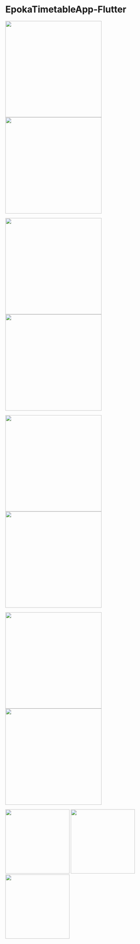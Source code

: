 # EpokaTimetableApp-Flutter

<p float="left">
<img src="/screenshots/2.jpg" width="300">
<img src="/screenshots/7.jpg" width="300">
</p> 
<p float="left">
<img src="/screenshots/5.jpg" width="300">
<img src="/screenshots/3.jpg" width="300"
</p>
<p float="left">
<img src="/screenshots/8.jpg" width="300">
<img src="/screenshots/9.jpg" width="300">
</p>
<p float="left">
<img src="/screenshots/10.jpg" width="300">
<img src="/screenshots/11.jpg" width="300">
</p>

<p float="left">
<img src="/screenshots/0.jpg" width="200">
<img src="/screenshots/12.jpg" width="200">
<img src="/screenshots/7.jpg" width="200">
</p>
